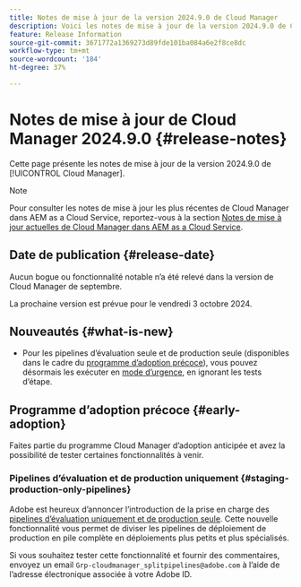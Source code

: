 ```yaml
---
title: Notes de mise à jour de la version 2024.9.0 de Cloud Manager
description: Voici les notes de mise à jour de la version 2024.9.0 de Cloud Manager.
feature: Release Information
source-git-commit: 3671772a1369273d89fde101ba084a6e2f8ce8dc
workflow-type: tm+mt
source-wordcount: '184'
ht-degree: 37%

---
```


# Notes de mise à jour de Cloud Manager 2024.9.0 {#release-notes}

Cette page présente les notes de mise à jour de la version 2024.9.0 de [!UICONTROL Cloud Manager].

>[!NOTE]
>
>Pour consulter les notes de mise à jour les plus récentes de Cloud Manager dans AEM as a Cloud Service, reportez-vous à la section [Notes de mise à jour actuelles de Cloud Manager dans AEM as a Cloud Service](https://experienceleague.adobe.com/fr/docs/experience-manager-cloud-service/content/release-notes/cloud-manager/current).

## Date de publication {#release-date}

Aucun bogue ou fonctionnalité notable n’a été relevé dans la version de Cloud Manager de septembre.

La prochaine version est prévue pour le vendredi 3 octobre 2024.


## Nouveautés {#what-is-new}

* Pour les pipelines d’évaluation seule et de production seule (disponibles dans le cadre du [programme d’adoption précoce](#staging-production-only-pipelines)), vous pouvez désormais les exécuter en [mode d’urgence](/help/using/stage-prod-only.md#emergency-mode), en ignorant les tests d’étape.

## Programme d’adoption précoce {#early-adoption}

Faites partie du programme Cloud Manager d’adoption anticipée et avez la possibilité de tester certaines fonctionnalités à venir.


### Pipelines d’évaluation et de production uniquement {#staging-production-only-pipelines}

Adobe est heureux d’annoncer l’introduction de la prise en charge des [pipelines d’évaluation uniquement et de production seule](/help/using/stage-prod-only.md). Cette nouvelle fonctionnalité vous permet de diviser les pipelines de déploiement de production en pile complète en déploiements plus petits et plus spécialisés.

Si vous souhaitez tester cette fonctionnalité et fournir des commentaires, envoyez un email `Grp-cloudmanager_splitpipelines@adobe.com` à l’aide de l’adresse électronique associée à votre Adobe ID.

<!-- ## Bug fixes

* text

## Known Issues {#known-issues}

{{content-copy-known-issues}} LEAVE IN??? -->